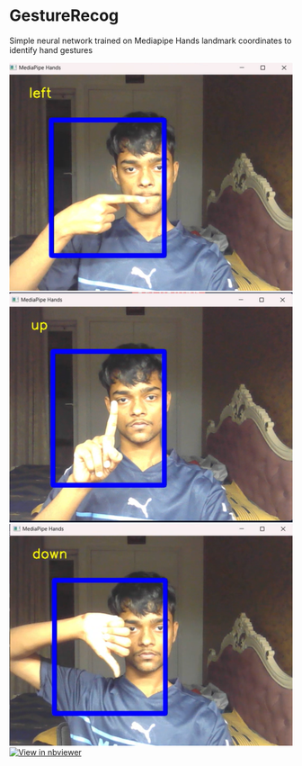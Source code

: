 # GestureRecog
Simple neural network trained on Mediapipe Hands landmark coordinates to identify hand gestures

![Image 1](samples/1.png)
![Image 2](samples/2.png)
![Image 3](samples/3.png)
[![View in nbviewer](https://nbviewer.jupyter.org/static/img/logo.svg)](https://nbviewer.jupyter.org/https://github.com/irixium/GestureRecog/blob/main/training_and_final_resuts.ipynb)


